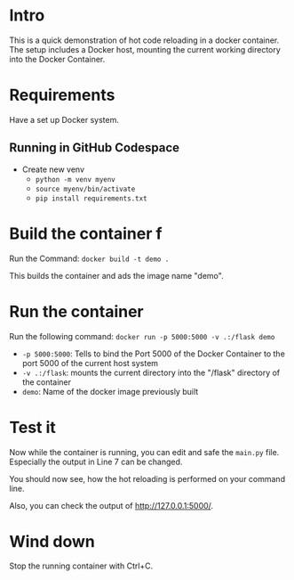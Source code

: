 # Intro
This is a quick demonstration of hot code reloading in a docker container.
The setup includes a Docker host, mounting the current working directory into the Docker Container.

# Requirements
Have a set up Docker system.

## Running in GitHub Codespace
- Create new venv
   - `python -m venv myenv`
   - `source myenv/bin/activate`
   - `pip install requirements.txt`

# Build the container f

Run the Command:
```docker build -t demo .```

This builds the container and ads the image name "demo".

# Run the container
Run the following command: ```docker run -p 5000:5000 -v .:/flask demo```

- ```-p 5000:5000```: Tells to bind the Port 5000 of the Docker Container to the port 5000 of the current host system
- ```-v .:/flask```: mounts the current directory into the "/flask" directory of the container
- ```demo```: Name of the docker image previously built

# Test it
Now while the container is running, you can edit and safe the ```main.py``` file. Especially the output in Line 7 can be changed.

You should now see, how the hot reloading is performed on your command line.

Also, you can check the output of http://127.0.0.1:5000/.

# Wind down
Stop the running container with Ctrl+C.
